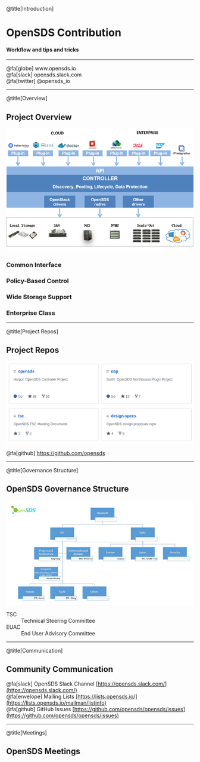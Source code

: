 @title[Introduction]

# OpenSDS Contribution
#### Workflow and tips and tricks

<hr/>
@fa[globe] www.opensds.io <br/>
@fa[slack] opensds.slack.com <br/>
@fa[twitter] @opensds_io

---

@title[Overview]

## Project Overview

![architecture](Copenhagen2018/Contribution/assets/opensds-overview.png)

### Common Interface
### Policy-Based Control
### Wide Storage Support
### Enterprise Class

---

@title[Project Repos]

## Project Repos

![repos](Copenhagen2018/Contribution/assets/repos.png)

@fa[github] https://github.com/opensds

---

@title[Governance Structure]

## OpenSDS Governance Structure

![governance](Copenhagen2018/Contribution/assets/governance.jpg)

<dl>
  <dt>TSC</dt>
  <dd>Technical Steering Committee</dd>

  <dt>EUAC</dt>
  <dd>End User Advisory Committee</dd>
</dl>

---

@title[Communication]

## Community Communication

@fa[slack] OpenSDS Slack Channel [https://opensds.slack.com/](https://opensds.slack.com/) <br/>
@fa[envelope] Mailing Lists [https://lists.opensds.io/](https://lists.opensds.io/mailman/listinfo) <br/>
@fa[github] GitHub Issues [https://github.com/opensds/opensds/issues](https://github.com/opensds/opensds/issues)

---

@title[Meetings]

## OpenSDS Meetings


